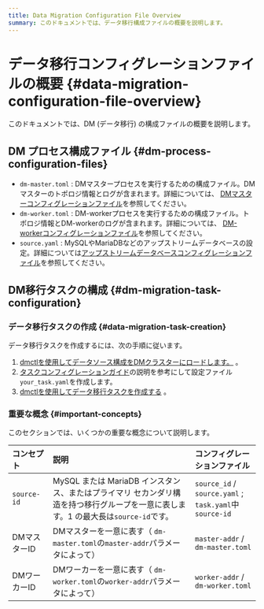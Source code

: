 ```yaml
---
title: Data Migration Configuration File Overview
summary: このドキュメントでは、データ移行構成ファイルの概要を説明します。
---
```


# データ移行コンフィグレーションファイルの概要 {#data-migration-configuration-file-overview}

このドキュメントでは、DM (データ移行) の構成ファイルの概要を説明します。

## DM プロセス構成ファイル {#dm-process-configuration-files}

-   `dm-master.toml` : DMマスタープロセスを実行するための構成ファイル。DMマスターのトポロジ情報とログが含まれます。詳細については、 [DMマスターコンフィグレーションファイル](/dm/dm-master-configuration-file.md)を参照してください。
-   `dm-worker.toml` : DM-workerプロセスを実行するための構成ファイル。トポロジ情報とDM-workerのログが含まれます。詳細については、 [DM-workerコンフィグレーションファイル](/dm/dm-worker-configuration-file.md)を参照してください。
-   `source.yaml` : MySQLやMariaDBなどのアップストリームデータベースの設定。詳細については[アップストリームデータベースコンフィグレーションファイル](/dm/dm-source-configuration-file.md)を参照してください。

## DM移行タスクの構成 {#dm-migration-task-configuration}

### データ移行タスクの作成 {#data-migration-task-creation}

データ移行タスクを作成するには、次の手順に従います。

1.  [dmctlを使用してデータソース構成をDMクラスターにロードします。](/dm/dm-manage-source.md#operate-data-source) 。
2.  [タスクコンフィグレーションガイド](/dm/dm-task-configuration-guide.md)の説明を参考にして設定ファイル`your_task.yaml`を作成します。
3.  [dmctlを使用してデータ移行タスクを作成する](/dm/dm-create-task.md) 。

### 重要な概念 {#important-concepts}

このセクションでは、いくつかの重要な概念について説明します。

| コンセプト       | 説明                                                                               | コンフィグレーションファイル                                             |
| :---------- | :------------------------------------------------------------------------------- | :--------------------------------------------------------- |
| `source-id` | MySQL または MariaDB インスタンス、またはプライマリ セカンダリ構造を持つ移行グループを一意に表します。1 の最大長は`source-id`です。 | `source_id` / `source.yaml` ;<br/> `task.yaml`中`source-id` |
| DMマスターID    | DMマスターを一意に表す（ `dm-master.toml`の`master-addr`パラメータによって）                           | `master-addr` / `dm-master.toml`                           |
| DMワーカーID    | DMワーカーを一意に表す（ `dm-worker.toml`の`worker-addr`パラメータによって）                           | `worker-addr` / `dm-worker.toml`                           |
